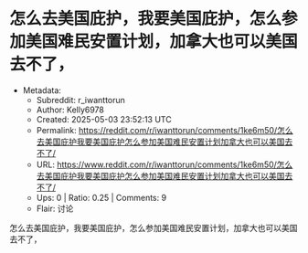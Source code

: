 # 怎么去美国庇护，我要美国庇护，怎么参加美国难民安置计划，加拿大也可以美国去不了，

- Metadata:
  - Subreddit: r_iwanttorun
  - Author: Kelly6978
  - Created: 2025-05-03 23:52:13 UTC
  - Permalink: https://reddit.com/r/iwanttorun/comments/1ke6m50/怎么去美国庇护我要美国庇护怎么参加美国难民安置计划加拿大也可以美国去不了/
  - URL: https://www.reddit.com/r/iwanttorun/comments/1ke6m50/怎么去美国庇护我要美国庇护怎么参加美国难民安置计划加拿大也可以美国去不了/
  - Ups: 0 | Ratio: 0.25 | Comments: 9
  - Flair: 讨论


怎么去美国庇护，我要美国庇护，怎么参加美国难民安置计划，加拿大也可以美国去不了，


